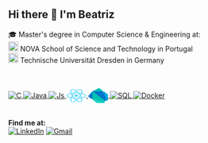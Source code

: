 ## Hi there 👋 I'm Beatriz

🎓 Master's degree in Computer Science & Engineering at: <br>
<img src="https://emojicdn.elk.sh/pt" width="20" height="20"> NOVA School of Science and Technology in Portugal <br>
<img src="https://emojicdn.elk.sh/de" width="20" height="20"> Technische Universität Dresden in Germany <br>
<br>

<div style="display: inline-block"><br>
  <a href="https://learn.microsoft.com/en-us/cpp/c-language/?view=msvc-170">
    <img align="center" alt="C" height="30" width="40" src="https://cdn.jsdelivr.net/gh/devicons/devicon/icons/c/c-original.svg">
  </a><a href="https://docs.oracle.com/en/java/javase/19/docs/api/index.html" >
    <img align="center" alt="Java" height="30" width="40" src="https://cdn.jsdelivr.net/gh/devicons/devicon/icons/java/java-original.svg">
  </a><a href="https://devdocs.io/javascript/" >
    <img align="center" alt="Js" height="30" width="40" src="https://cdn.jsdelivr.net/gh/devicons/devicon/icons/javascript/javascript-original.svg">
  </a><a href="https://react.dev/learn" >
    <img align="center" alt="React" height="30" width="40" src="https://github.com/devicons/devicon/blob/v2.15.1/icons/react/react-original.svg">
  </a><a href="https://dart.dev/guides" >
    <img align="center" alt="Dart" height="30" width="40" src="https://github.com/devicons/devicon/blob/v2.15.1/icons/dart/dart-original.svg">
  </a><a href="https://www.mysql.com/" >
    <img align="center" alt="SQL" height="30" width="40" src="https://cdn.jsdelivr.net/gh/devicons/devicon/icons/mysql/mysql-original.svg">
  </a><a href="https://www.docker.com/get-started" >
    <img align="center" alt="Docker" height="30" width="40" src="https://cdn.jsdelivr.net/gh/devicons/devicon/icons/docker/docker-original.svg">
  </a>
</div>

<br>
<br>

**Find me at:** <br>
[![LinkedIn](https://img.shields.io/badge/LinkedIn-0077B5?style=for-the-badge&logo=linkedin&logoColor=white)](https://www.linkedin.com/in/-beatriz-santos/)
[![Gmail](https://img.shields.io/badge/Gmail-D14836?style=for-the-badge&logo=gmail&logoColor=white)](mailto:bmr.santos@campus.fct.unl.pt)

